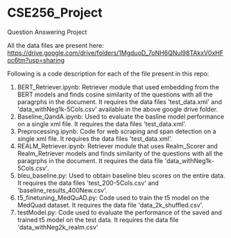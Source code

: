 # CSE256_Project
Question Answering Project

All the data files are present here: https://drive.google.com/drive/folders/1MgduoD_7oNH6QNul98TAkxV0xHFoc6tm?usp=sharing

Following is a code description for each of the file present in this repo:
1) BERT_Retriever.ipynb: Retriever module that used embedding from the BERT models and finds cosine similarity of the questions with all the paragrphs in the document. It requires the data files 'test_data.xml' and 'data_withNeg1k-5Cols.csv' available in the above google drive folder.
2) Baseline_QandA.ipynb: Used to evaluate the basline model performance on a single xml file. It requires the data files 'test_data.xml'.
3) Preprocessing.ipynb: Code for web scraping and span detection on a single xml file. It requires the data files 'test_data.xml'.
4) REALM_Retriever.ipynb: Retriever module that uses Realm_Scorer and Realm_Retriever models and finds similarity of the questions with all the paragrphs in the document. It requires the data file 'data_withNeg1k-5Cols.csv'.
5) bleu_baseline.py: Used to obtain baseline bleu scores on the entire data. It requires the data files 'test_200-5Cols.csv' and 'baseline_results_400New.csv'.
6) t5_finetuning_MedQuAD.py: Code used to train the t5 model on the MedQuad dataset. It requires the data file 'data_2k_shuffled.csv'.
7) testModel.py: Code used to evaluate the performance of the saved and trained t5 model on the test data. It requires the data file 'data_withNeg2k_realm.csv'
